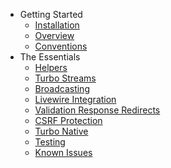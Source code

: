 * Getting Started
    * [Installation](/docs/{{version}}/installation)
    * [Overview](/docs/{{version}}/overview)
    * [Conventions](/docs/{{version}}/conventions)
* The Essentials
    * [Helpers](/docs/{{version}}/helpers)
    * [Turbo Streams](/docs/{{version}}/turbo-streams)
    * [Broadcasting](/docs/{{version}}/broadcasting)
    * [Livewire Integration](/docs/{{version}}/livewire)
    * [Validation Response Redirects](/docs/{{version}}/validation-response-redirects)
    * [CSRF Protection](/docs/{{version}}/csrf)
    * [Turbo Native](/docs/{{version}}/turbo-native)
    * [Testing](/docs/{{version}}/testing)
    * [Known Issues](/docs/{{version}}/known-issues)
